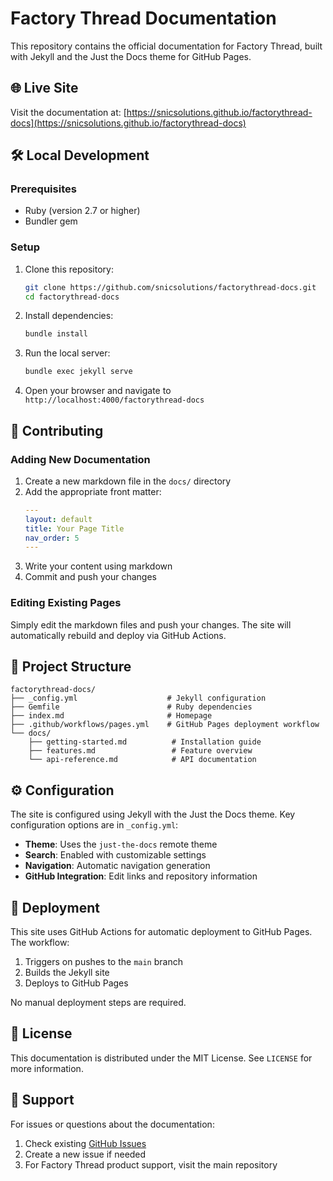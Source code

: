 # Factory Thread Documentation

This repository contains the official documentation for Factory Thread, built with Jekyll and the Just the Docs theme for GitHub Pages.

## 🌐 Live Site

Visit the documentation at: [https://snicsolutions.github.io/factorythread-docs](https://snicsolutions.github.io/factorythread-docs)

## 🛠 Local Development

### Prerequisites

- Ruby (version 2.7 or higher)
- Bundler gem

### Setup

1. Clone this repository:

   ```bash
   git clone https://github.com/snicsolutions/factorythread-docs.git
   cd factorythread-docs
   ```

2. Install dependencies:

   ```bash
   bundle install
   ```

3. Run the local server:

   ```bash
   bundle exec jekyll serve
   ```

4. Open your browser and navigate to `http://localhost:4000/factorythread-docs`

## 📝 Contributing

### Adding New Documentation

1. Create a new markdown file in the `docs/` directory
2. Add the appropriate front matter:
   ```yaml
   ---
   layout: default
   title: Your Page Title
   nav_order: 5
   ---
   ```
3. Write your content using markdown
4. Commit and push your changes

### Editing Existing Pages

Simply edit the markdown files and push your changes. The site will automatically rebuild and deploy via GitHub Actions.

## 📁 Project Structure

```
factorythread-docs/
├── _config.yml                    # Jekyll configuration
├── Gemfile                        # Ruby dependencies
├── index.md                       # Homepage
├── .github/workflows/pages.yml    # GitHub Pages deployment workflow
└── docs/
    ├── getting-started.md          # Installation guide
    ├── features.md                 # Feature overview
    └── api-reference.md            # API documentation
```

## ⚙️ Configuration

The site is configured using Jekyll with the Just the Docs theme. Key configuration options are in `_config.yml`:

- **Theme**: Uses the `just-the-docs` remote theme
- **Search**: Enabled with customizable settings
- **Navigation**: Automatic navigation generation
- **GitHub Integration**: Edit links and repository information

## 🚀 Deployment

This site uses GitHub Actions for automatic deployment to GitHub Pages. The workflow:

1. Triggers on pushes to the `main` branch
2. Builds the Jekyll site
3. Deploys to GitHub Pages

No manual deployment steps are required.

## 📄 License

This documentation is distributed under the MIT License. See `LICENSE` for more information.

## 🤝 Support

For issues or questions about the documentation:

1. Check existing [GitHub Issues](https://github.com/snicsolutions/factorythread-docs/issues)
2. Create a new issue if needed
3. For Factory Thread product support, visit the main repository
